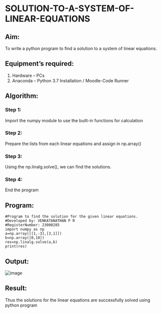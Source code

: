 # SOLUTION-TO-A-SYSTEM-OF-LINEAR-EQUATIONS
## Aim:
To write a python program to find a solution to a system of linear equations.
## Equipment’s required:
1. 	Hardware – PCs
2. 	Anaconda – Python 3.7 Installation / Moodle-Code Runner
## Algorithm:
### Step 1: 
Import the numpy module to use the built-in functions for calculation
### Step 2: 
Prepare the lists from each linear equations and assign in np.array()
### Step 3: 
Using the np.linalg.solve(), we can find the solutions.
### Step 4: 
End the program
## Program:
```
#Program to find the solution for the given linear equations.
#Developed by: VENKATANATHAN P R
#RegisterNumber: 23000285
import numpy as np
a=np.array([[1,-3],[3,1]])
b=np.array([0,10])
res=np.linalg.solve(a,b)
print(res)

```
## Output:
![image](https://github.com/23000285/-SOLUTION-TO-A-SYSTEM-OF-LINEAR-EQUATIONS/assets/138970859/06649343-c9ea-4aba-87cf-3416e1683a36)


## Result: 
Thus the solutions for the linear equations are successfully solved using python program

